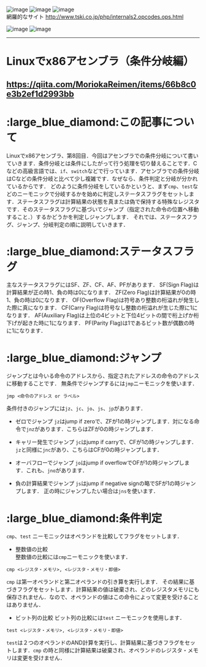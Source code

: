![image](https://user-images.githubusercontent.com/46245101/110998131-b72c6980-83c1-11eb-82f6-44673960d7a0.png)
![image](https://user-images.githubusercontent.com/46245101/110998152-bd224a80-83c1-11eb-855a-b414ec77fc53.png)
![image](https://user-images.githubusercontent.com/46245101/110998171-c3b0c200-83c1-11eb-8d88-5d297ff59ce7.png)<br>
網羅的なサイト
http://www.tski.co.jp/php/internals2.opcodes.ops.html

![image](https://user-images.githubusercontent.com/46245101/110998212-d75c2880-83c1-11eb-813a-49dc091cdf16.png)
![image](https://user-images.githubusercontent.com/46245101/110998256-e3e08100-83c1-11eb-9487-72e19ad482d6.png)

---
# Linuxでx86アセンブラ（条件分岐編）
https://qiita.com/MoriokaReimen/items/66b8c0e3b2ef1d2993bb
---
# \:large_blue_diamond:この記事について
Linuxでx86アセンブラ、第8回目．今回はアセンブラでの条件分岐について書いていきます．条件分岐とは条件にしたがって行う処理を切り替えることです．Cなどの高級言語では、```if```、```switch```などで行っています．アセンブラでの条件分岐はCなどの条件分岐と比べて少し複雑です．なぜなら、条件判定と分岐が分かれているからです．
どのように条件分岐をしているかというと、まず```cmp```、```test```などのニーモニックで分岐するかを始めに判定しステータスフラグをセットします．ステータスフラグは計算結果の状態を真または偽で保持する特殊なレジスタです．そのステータスフラグに基づいてジャンプ（指定された命令の位置へ移動すること．）するかどうかを判定しジャンプします．
それでは、ステータスフラグ、ジャンプ、分岐判定の順に説明していきます．

# \:large_blue_diamond:ステータスフラグ
主なステータスフラグにはSF、ZF、CF、AF、PFがあります．
SF(Sign Flag)は計算結果が正の時1、負の時は0になります．
ZF(Zero Flag)は計算結果が0の時1、負の時は0になります．
OF(Overflow Flag)は符号あり整数の桁溢れが発生した際に真になります．
CF(Carry Flag)は符号なし整数の桁溢れが生じた際に1になります．
AF(Auxiliary Flag)は上位の4ビットと下位4ビットの間で桁上げか桁下げが起きた時に1になります．
PF(Parity Flag)は1であるビット数が偶数の時に1になります．

# \:large_blue_diamond:ジャンプ
ジャンプとは今いる命令のアドレスから、指定されたアドレスの命令のアドレスに移動することです．
無条件でジャンプするには```jmp```ニーモニックを使います．

```
jmp <命令のアドレス or ラベル>
```

条件付きのジャンプには```jz```、```jc```、```jo```、```js```、```jp```があります．

* ゼロでジャンプ
```jz```はjump if zeroで、ZFが1の時ジャンプします．対になる命令で```jnz```があります．こちらはZFが0の時ジャンプします．

* キャリー発生でジャンプ
```jc```はjump if carryで、CFが1の時ジャンプします．```jz```と同様に```jnc```があり、こちらはCFが0の時ジャンプします．


* オーバフローでジャンプ
```jo```はjump if overflowでOFが1の時ジャンプします．これも、```jno```があります．

* 負の計算結果でジャンプ
```js```はjump if negative signの略でSFが1の時ジャンプします．
正の時にジャンプしたい場合は```jns```を使います．


# \:large_blue_diamond:条件判定
```cmp```、```test``` ニーモニックはオペランドを比較してフラグをセットします．  

* 整数値の比較  
整数値の比較には```cmp```ニーモニックを使います．

```
cmp <レジスタ・メモリ>, <レジスタ・メモリ・即値>
```

```cmp``` は第一オペランドと第二オペランドの引き算を実行します．
その結果に基づきフラグをセットします．計算結果の値は破棄され、どのレジスタメモリにも保存されません．なので、オペランドの値はこの命令によって変更を受けることはありません．

* ビット列の比較
ビット列の比較には```test``` ニーモニックを使用します．

```
test <レジスタ・メモリ>, <レジスタ・メモリ・即値>
```

```test```は２つのオペランドのAND計算を実行し、計算結果に基づきフラグをセットします．```cmp``` の時と同様に計算結果は破棄され、オペランドのレジスタ・メモリは変更を受けません．
